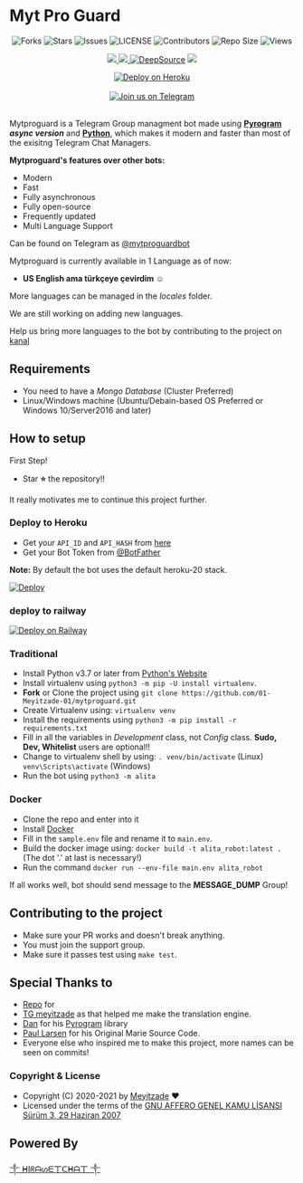 # Myt Pro Guard

<p align='center'>
  <img src="https://img.shields.io/github/forks/DivideProjects/Alita_Robot?style=flat-square" alt="Forks">
  <img src="https://img.shields.io/github/stars/DivideProjects/Alita_Robot?style=flat-square" alt="Stars">
  <img src="https://img.shields.io/github/issues/DivideProjects/Alita_Robot?style=flat-square" alt="Issues">
  <img src="https://img.shields.io/github/license/DivideProjects/Alita_Robot?style=flat-square" alt="LICENSE">
  <img src="https://img.shields.io/github/contributors/DivideProjects/Alita_Robot?style=flat-square" alt="Contributors">
  <img src="https://img.shields.io/github/repo-size/DivideProjects/Alita_Robot?style=flat-square" alt="Repo Size">
  <img src="https://hits.seeyoufarm.com/api/count/incr/badge.svg?url=https://github.com/DivideProjects/Alita_Robot&amp;title=Profile%20Views" alt="Views">
</p>

<p align='center'>
  <a href="https://www.python.org/" alt="made-with-python"> <img src="https://img.shields.io/badge/Made%20with-Python-1f425f.svg?style=flat-square&logo=python&color=blue" /> </a>
  <a href="https://github.com/01-Meyitzade-01/mytproguard" alt="Docker!"> <img src="https://aleen42.github.io/badges/src/docker.svg" /> </a>
  <a href="https://deepsource.io/gh/01-Meyitzade-01/mytproguard/?ref=repository-badge"><img src="https://static.deepsource.io/deepsource-badge-light-mini.svg" alt="DeepSource"></a>
  <a href="https://makeapullrequest.com" alt="PRs Welcome"> <img src="https://img.shields.io/badge/PRs-welcome-brightgreen.svg?style=flat-square" /> </a>
</p>

<p align='center'>
 <a href="https://heroku.com/deploy?template=https://github.com/01-Meyitzade-01/mytproguard"><img src="https://www.herokucdn.com/deploy/button.svg" alt="Deploy on Heroku"></a></br></br>
  <a href="https://t.me/hiraset"><img src="https://img.shields.io/badge/Telegram-2CA5E0?style=for-the-badge&amp;logo=telegram&amp;logoColor=white" alt="Join us on Telegram"></a></br></br>

</p>


Mytproguard is a Telegram Group managment bot made using **[Pyrogram](https://github.com/pyrogram/pyrogram) _async version_** and **[Python](https://python.org)**, which makes it modern and faster than most of the exisitng Telegram Chat Managers.

**Mytproguard's features over other bots:**
- Modern
- Fast
- Fully asynchronous
- Fully open-source
- Frequently updated
- Multi Language Support

Can be found on Telegram as [@mytproguardbot](https://t.me/mytproguardbot)
</br>

Mytproguard is currently available in 1 Language as of now:
- **US English ama türkçeye çevirdim ☺️**

More languages can be managed in the _locales_ folder.

We are still working on adding new languages.

Help us bring more languages to the bot by contributing to the project on [kanal](https://t.me/hiraset)

## Requirements
- You need to have a *Mongo Database* (Cluster Preferred)
- Linux/Windows machine (Ubuntu/Debain-based OS Preferred or Windows 10/Server2016 and later)


## How to setup

First Step!
- Star **⭐** the repository!!

It really motivates me to continue this project further.

### Deploy to Heroku
- Get your `API_ID` and `API_HASH` from [here](https://my.telegram.org/)
- Get your Bot Token from [@BotFather](https://t.me/BotFather)

**Note:** By default the bot uses the default heroku-20 stack.

[![Deploy](https://www.herokucdn.com/deploy/button.svg)](https://heroku.com/deploy?template=https://github.com/01-Meyitzade-01/mytproguard)

### deploy to railway 
[![Deploy on Railway](https://railway.app/button.svg)](https://railway.app/new/template/zK9AaA?referralCode=_A5Ktn)
### Traditional

- Install Python v3.7 or later from [Python's Website](https://python.org)
- Install virtualenv using `python3 -m pip -U install virtualenv`.
- **Fork** or Clone the project using `git clone https://github.com/01-Meyitzade-01/mytproguard.git`
- Create Virtualenv using: `virtualenv venv`
- Install the requirements using `python3 -m pip install -r requirements.txt`
- Fill in all the variables in *Development* class, not *Config* class. **Sudo, Dev, Whitelist** users are optional!!
- Change to virtualenv shell by using:
  `. venv/bin/activate` (Linux)
  `venv\Scripts\activate` (Windows)
- Run the bot using `python3 -m alita`

### Docker

- Clone the repo and enter into it
- Install [Docker](https://www.docker.com/)
- Fill in the `sample.env` file and rename it to `main.env`.
- Build the docker image using: `docker build -t alita_robot:latest .` (The dot '.' at last is necessary!)
- Run the command `docker run --env-file main.env alita_robot`


If all works well, bot should send message to the **MESSAGE_DUMP** Group!


## Contributing to the project

- Make sure your PR works and doesn't break anything.
- You must join the support group.
- Make sure it passes test using `make test`.


## Special Thanks to
- [Repo](https://github.com/01-Meyitzade-01/) for 
- [TG meyitzade](https://t.me/meyitzade47) as that helped me make the translation engine.
- [Dan](https://github.com/delivrance) for his [Pyrogram](https://github.com/pyrogram/pyrogram) library
- [Paul Larsen](https://github.com/PaulSonOfLars) for his Original Marie Source Code.
- Everyone else who inspired me to make this project, more names can be seen on commits!


### Copyright & License

* Copyright (C) 2020-2021 by [Meyitzade](https://github.com/01-Meyitzade-01/mytproguard) ❤️️
* Licensed under the terms of the [GNU AFFERO GENEL KAMU LİSANSI Sürüm 3, 29 Haziran 2007](https://github.com/01-Meyitzade-01/mytproguard/blob/master/LICENSE)

## Powered By

[༒ ᕼIᖇᗩᔕᗴ丅ᑕᕼᗩ丅 ༒](https://t.me/HirasetTR)
